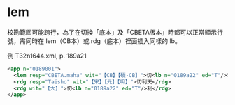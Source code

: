 # lem

校勘範圍可能跨行，為了在切換「底本」及「CBETA版本」時都可以正常顯示行號，需同時在 lem（CB本）或 rdg（底本）裡面插入同樣的 lb。

例 T32n1644.xml, p. 189a21

```xml
<app n="0189001">
  <lem resp="CBETA.maha" wit="【CB】【磧-CB】">忉<lb n="0189a22" ed="T"/>利天<note type="cf1">Q27_p0016b17</note></lem>
  <rdg resp="Taisho" wit="【宋】【元】【明】">忉利天</rdg>
  <rdg wit="【大】">忉<lb n="0189a22" ed="T"/>利</rdg>
</app>
```
